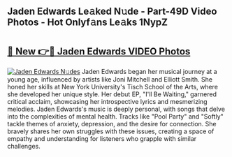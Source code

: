 ## Jaden Edwards Le𝚊ked N𝚞de - Part-49D Video Photos - Hot Onlyf𝚊ns Le𝚊ks 1NypZ

# <h2><a href="http://ab56504.deff.icu/?id=Jaden+Edwards">🔗 New 👉🔴 Jaden Edwards VIDEO Photos</a></h2>

[![Jaden Edwards N𝚞des](https://i.imgur.com/rIISA9y.gif)](http://ab56504.deff.icu/?id=Jaden+Edwards)
Jaden Edwards began her musical journey at a young age, influenced by artists like Joni Mitchell and Elliott Smith. She honed her skills at New York University's Tisch School of the Arts, where she developed her unique style. Her debut EP, "I'll Be Waiting," garnered critical acclaim, showcasing her introspective lyrics and mesmerizing melodies. Jaden Edwards's music is deeply personal, with songs that delve into the complexities of mental health. Tracks like "Pool Party" and "Softly" tackle themes of anxiety, depression, and the desire for connection. She bravely shares her own struggles with these issues, creating a space of empathy and understanding for listeners who grapple with similar challenges.
